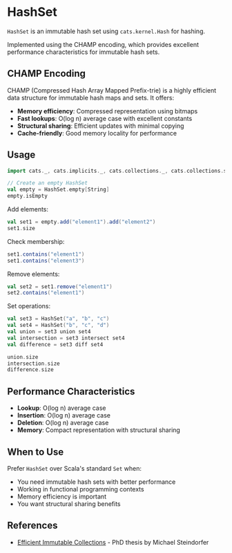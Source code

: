 # HashSet

`HashSet` is an immutable hash set using `cats.kernel.Hash` for hashing.

Implemented using the CHAMP encoding, which provides excellent performance characteristics for immutable hash sets.

## CHAMP Encoding

CHAMP (Compressed Hash Array Mapped Prefix-trie) is a highly efficient data structure for immutable hash maps and sets. It offers:

- **Memory efficiency**: Compressed representation using bitmaps
- **Fast lookups**: O(log n) average case with excellent constants
- **Structural sharing**: Efficient updates with minimal copying
- **Cache-friendly**: Good memory locality for performance

## Usage

```scala mdoc
import cats._, cats.implicits._, cats.collections._, cats.collections.syntax.all._

// Create an empty HashSet
val empty = HashSet.empty[String]
empty.isEmpty
```

Add elements:

```scala mdoc
val set1 = empty.add("element1").add("element2")
set1.size
```

Check membership:

```scala mdoc
set1.contains("element1")
set1.contains("element3")
```

Remove elements:

```scala mdoc
val set2 = set1.remove("element1")
set2.contains("element1")
```

Set operations:

```scala mdoc
val set3 = HashSet("a", "b", "c")
val set4 = HashSet("b", "c", "d")
val union = set3 union set4
val intersection = set3 intersect set4
val difference = set3 diff set4

union.size
intersection.size
difference.size
```

## Performance Characteristics

- **Lookup**: O(log n) average case
- **Insertion**: O(log n) average case  
- **Deletion**: O(log n) average case
- **Memory**: Compact representation with structural sharing

## When to Use

Prefer `HashSet` over Scala's standard `Set` when:
- You need immutable hash sets with better performance
- Working in functional programming contexts
- Memory efficiency is important
- You want structural sharing benefits

## References

- [Efficient Immutable Collections](https://michael.steindorfer.name/publications/phd-thesis-efficient-immutable-collections.pdf) - PhD thesis by Michael Steindorfer
